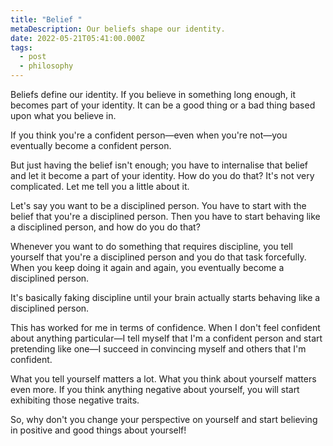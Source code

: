 ```yaml
---
title: "Belief "
metaDescription: Our beliefs shape our identity.
date: 2022-05-21T05:41:00.000Z
tags:
  - post
  - philosophy
---
```





Beliefs define our identity. If you believe in something long enough, it becomes part of your identity. It can be a good thing or a bad thing based upon what you believe in.



If you think you're a confident person—even when you're not—you eventually become a confident person.



But just having the belief isn't enough; you have to internalise that belief and let it become a part of your identity. How do you do that? It's not very complicated. Let me tell you a little about it.



Let's say you want to be a disciplined person. You have to start with the belief that you're a disciplined person. Then you have to start behaving like a disciplined person, and how do you do that?



Whenever you want to do something that requires discipline, you tell yourself that you're a disciplined person and you do that task forcefully. When you keep doing it again and again, you eventually become a disciplined person.



It's basically faking discipline until your brain actually starts behaving like a disciplined person.



This has worked for me in terms of confidence. When I don't feel confident about anything particular—I tell myself that I'm a confident person and start pretending like one—I succeed in convincing myself and others that I'm confident.



What you tell yourself matters a lot. What you think about yourself matters even more. If you think anything negative about yourself, you will start exhibiting those negative traits.



So, why don't you change your perspective on yourself and start believing in positive and good things about yourself!
